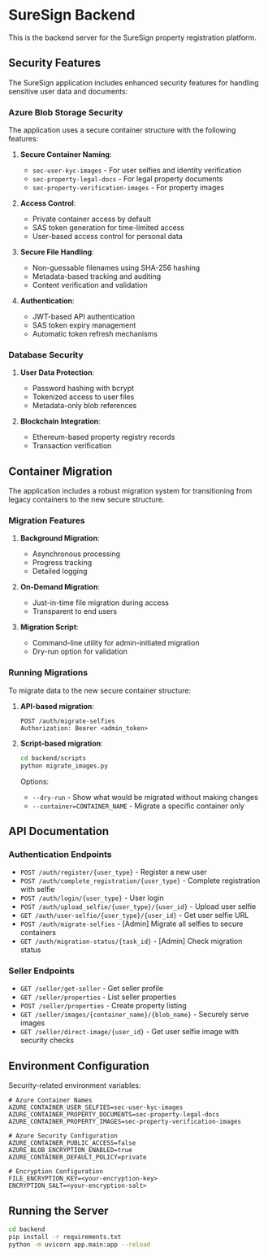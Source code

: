 # SureSign Backend

This is the backend server for the SureSign property registration platform.

## Security Features

The SureSign application includes enhanced security features for handling sensitive user data and documents:

### Azure Blob Storage Security

The application uses a secure container structure with the following features:

1. **Secure Container Naming**:
   - `sec-user-kyc-images` - For user selfies and identity verification
   - `sec-property-legal-docs` - For legal property documents
   - `sec-property-verification-images` - For property images

2. **Access Control**:
   - Private container access by default
   - SAS token generation for time-limited access
   - User-based access control for personal data

3. **Secure File Handling**:
   - Non-guessable filenames using SHA-256 hashing
   - Metadata-based tracking and auditing
   - Content verification and validation

4. **Authentication**:
   - JWT-based API authentication
   - SAS token expiry management
   - Automatic token refresh mechanisms

### Database Security

1. **User Data Protection**:
   - Password hashing with bcrypt
   - Tokenized access to user files
   - Metadata-only blob references

2. **Blockchain Integration**:
   - Ethereum-based property registry records
   - Transaction verification

## Container Migration

The application includes a robust migration system for transitioning from legacy containers to the new secure structure.

### Migration Features

1. **Background Migration**:
   - Asynchronous processing
   - Progress tracking
   - Detailed logging

2. **On-Demand Migration**:
   - Just-in-time file migration during access
   - Transparent to end users

3. **Migration Script**:
   - Command-line utility for admin-initiated migration
   - Dry-run option for validation

### Running Migrations

To migrate data to the new secure container structure:

1. **API-based migration**:
   ```
   POST /auth/migrate-selfies
   Authorization: Bearer <admin_token>
   ```

2. **Script-based migration**:
   ```bash
   cd backend/scripts
   python migrate_images.py
   ```

   Options:
   - `--dry-run` - Show what would be migrated without making changes
   - `--container=CONTAINER_NAME` - Migrate a specific container only

## API Documentation

### Authentication Endpoints

- `POST /auth/register/{user_type}` - Register a new user
- `POST /auth/complete_registration/{user_type}` - Complete registration with selfie
- `POST /auth/login/{user_type}` - User login
- `POST /auth/upload_selfie/{user_type}/{user_id}` - Upload user selfie
- `GET /auth/user-selfie/{user_type}/{user_id}` - Get user selfie URL
- `POST /auth/migrate-selfies` - [Admin] Migrate all selfies to secure containers
- `GET /auth/migration-status/{task_id}` - [Admin] Check migration status

### Seller Endpoints

- `GET /seller/get-seller` - Get seller profile
- `GET /seller/properties` - List seller properties
- `POST /seller/properties` - Create property listing
- `GET /seller/images/{container_name}/{blob_name}` - Securely serve images
- `GET /seller/direct-image/{user_id}` - Get user selfie image with security checks

## Environment Configuration

Security-related environment variables:

```
# Azure Container Names
AZURE_CONTAINER_USER_SELFIES=sec-user-kyc-images
AZURE_CONTAINER_PROPERTY_DOCUMENTS=sec-property-legal-docs
AZURE_CONTAINER_PROPERTY_IMAGES=sec-property-verification-images

# Azure Security Configuration
AZURE_CONTAINER_PUBLIC_ACCESS=false
AZURE_BLOB_ENCRYPTION_ENABLED=true
AZURE_CONTAINER_DEFAULT_POLICY=private

# Encryption Configuration  
FILE_ENCRYPTION_KEY=<your-encryption-key>
ENCRYPTION_SALT=<your-encryption-salt>
```

## Running the Server

```bash
cd backend
pip install -r requirements.txt
python -m uvicorn app.main:app --reload
``` 